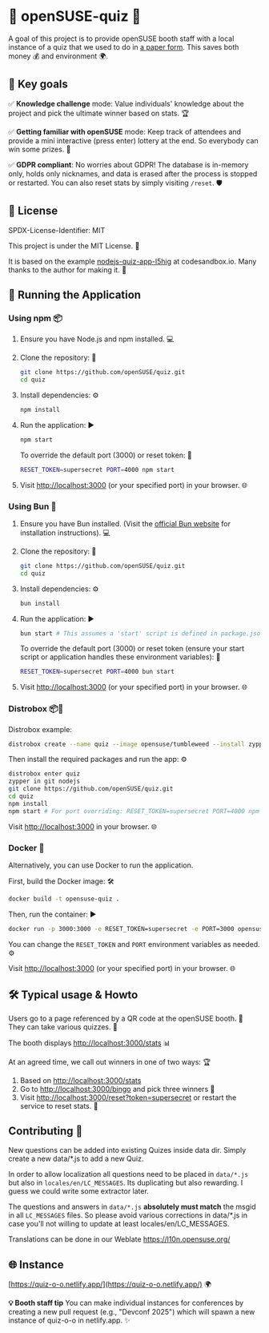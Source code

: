 # 🦎 openSUSE-quiz 🦎

A goal of this project is to provide openSUSE booth staff with a local instance of a quiz that we used to do in [a paper form](https://github.com/openSUSE/artwork/tree/master/quizzes). This saves both money 💰 and environment 🌍.

## 🎯 Key goals

✅ **Knowledge challenge** mode: Value individuals' knowledge about the project and pick the ultimate winner based on stats. 🏆

✅ **Getting familiar with openSUSE** mode: Keep track of attendees and provide a mini interactive (press enter) lottery at the end. So everybody can win some prizes. 🎁

✅ **GDPR compliant**: No worries about GDPR! The database is in-memory only, holds only nicknames, and data is erased after the process is stopped or restarted. You can also reset stats by simply visiting `/reset`. 🛡️

## 📜 License

SPDX-License-Identifier: MIT

This project is under the MIT License. 🙏

It is based on the example [nodejs-quiz-app-l5hig](https://codesandbox.io/p/sandbox/nodejs-quiz-app-l5hig) at codesandbox.io. Many thanks to the author for making it. 🙏

## 🚀 Running the Application

### Using npm 📦

1. Ensure you have Node.js and npm installed. 💻

2. Clone the repository: 📂

   ```bash
   git clone https://github.com/openSUSE/quiz.git
   cd quiz
   ```

3. Install dependencies: ⚙️

   ```bash
   npm install
   ```

4. Run the application: ▶️

   ```bash
   npm start
   ```

   To override the default port (3000) or reset token: 🔑

   ```bash
   RESET_TOKEN=supersecret PORT=4000 npm start
   ```

5. Visit [http://localhost:3000](http://localhost:3000) (or your specified port) in your browser. 🌐

### Using Bun 🐰

1. Ensure you have Bun installed. (Visit the [official Bun website](https://bun.sh/) for installation instructions). 💻

2. Clone the repository: 📂

   ```bash
   git clone https://github.com/openSUSE/quiz.git
   cd quiz
   ```

3. Install dependencies: ⚙️

   ```bash
   bun install
   ```

4. Run the application: ▶️

   ```bash
   bun start # This assumes a 'start' script is defined in package.json compatible with Bun
   ```

   To override the default port (3000) or reset token (ensure your start script or application handles these environment variables): 🔑

   ```bash
   RESET_TOKEN=supersecret PORT=4000 bun start
   ```

5. Visit [http://localhost:3000](http://localhost:3000) (or your specified port) in your browser. 🌐

### Distrobox 📦🐳

Distrobox example:

```bash
distrobox create --name quiz --image opensuse/tumbleweed --install zypper
```

Then install the required packages and run the app: ⚙️

```bash
distrobox enter quiz
zypper in git nodejs
git clone https://github.com/openSUSE/quiz.git
cd quiz
npm install
npm start # For port overriding: RESET_TOKEN=supersecret PORT=4000 npm start
```

Visit [http://localhost:3000](http://localhost:3000) in your browser. 🌐

### Docker 🐳

Alternatively, you can use Docker to run the application.

First, build the Docker image: 🛠️

```bash
docker build -t opensuse-quiz .
```

Then, run the container: ▶️

```bash
docker run -p 3000:3000 -e RESET_TOKEN=supersecret -e PORT=3000 opensuse-quiz
```

You can change the `RESET_TOKEN` and `PORT` environment variables as needed. ⚙️

Visit [http://localhost:3000](http://localhost:3000) (or your specified port) in your browser. 🌐

## 🛠️ Typical usage & Howto

Users go to a page referenced by a QR code at the openSUSE booth. 📱
They can take various quizzes. 📝

The booth displays [http://localhost:3000/stats](http://localhost:3000/stats) 📊

At an agreed time, we call out winners in one of two ways: 🏆

1. Based on [http://localhost:3000/stats](http://localhost:3000/stats)
2. Go to [http://localhost:3000/bingo](http://localhost:3000/bingo) and pick three winners 🎰
3. Visit [http://localhost:3000/reset?token=supersecret](http://localhost:3000/reset?token=supersecret) or restart the service to reset stats. 🔄

## Contributing 📝

New questions can be added into existing Quizes inside data dir.
Simply create a new data/\*.js to add a new Quiz.

In order to allow localization all questions need to be placed in `data/*.js` but also in
`locales/en/LC_MESSAGES`. Its duplicating but also rewarding. I guess we could write some extractor later.

The questions and answers in `data/*.js` **absolutely must match** the msgid in all `LC_MESSAGES` files.
So please avoid various corrections in data/\*.js in case you'll not willing to update at least locales/en/LC_MESSAGES.

Translations can be done in our Weblate https://l10n.opensuse.org/

## 🌐 Instance

[https://quiz-o-o.netlify.app/](https://quiz-o-o.netlify.app/) 🌍

**💡 Booth staff tip**
You can make individual instances for conferences by creating a new pull request (e.g., "Devconf 2025") which will spawn a new instance of quiz-o-o in netlify.app. ✨
